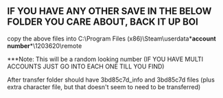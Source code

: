 ## IF YOU HAVE ANY OTHER SAVE IN THE BELOW FOLDER YOU CARE ABOUT, BACK IT UP BOI ##

copy the above files into C:\Program Files (x86)\Steam\userdata\***account number***\1203620\remote

***Note: This will be a random looking number (IF YOU HAVE MULTI ACCOUNTS JUST GO INTO EACH ONE TILL YOU FIND)

After transfer folder should have 3bd85c7d_info and 3bd85c7d files (plus extra character file, but that doesn't seem to need to be transferred)
